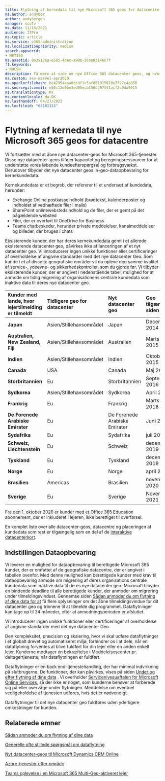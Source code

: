 ```yaml
---
title: Flytning af kernedata til nye Microsoft 365 geos for datacentre
ms.author: andyber
author: andybergen
manager: scotv
ms.date: 11/16/2021
audience: ITPro
ms.topic: article
ms.service: o365-administration
ms.localizationpriority: medium
search.appverid:
- MET150
ms.assetid: 0a35176a-e585-4dec-a90b-36be8314667f
f1.keywords:
- NOCSH
description: Få mere at vide om nye Office 365 datacenter geos, og hvordan du bruger indstillingen for dataopbevaring til at anmode om en flytning af dine kernedata til en ny geo.
ms.custom: seo-marvel-apr2020
ms.openlocfilehash: be42954aaa0de3f1c5af851915070e7f27c4e850
ms.sourcegitcommit: e50c13d9be3ed05ecb156d497551acf2c9da9015
ms.translationtype: MT
ms.contentlocale: da-DK
ms.lasthandoff: 04/27/2022
ms.locfileid: "65101133"
---
```

# <a name="moving-core-data-to-new-microsoft-365-datacenter-geos"></a>Flytning af kernedata til nye Microsoft 365 geos for datacentre

Vi fortsætter med at åbne nye datacenter-geos for Microsoft 365-tjenester. Disse nye datacenter-geos tilføjer kapacitet og beregningsressourcer for at understøtte vores løbende kundeefterspørgsel og forbrugsvækst. Derudover tilbyder det nye datacenter geos in-geo-dataopbevaring for kernekundedata. 

Kernekundedata er et begreb, der refererer til et undersæt af kundedata, herunder: 
- Exchange Online postkasseindhold (brødtekst, kalenderposter og indholdet af vedhæftede filer i mails)
- SharePoint onlinewebstedsindhold og de filer, der er gemt på det pågældende websted
- Filer, der er overført til OneDrive for Business
- Teams chatbeskeder, herunder private meddelelser, kanalmeddelelser og billeder, der bruges i chats
  
Eksisterende kunder, der har deres kernekundedata gemt i et allerede eksisterende datacenter geo, påvirkes ikke af lanceringen af et nyt datacenter geo. Vi introducerer ingen unikke funktioner eller certificeringer af overholdelse af angivne standarder med det nye datacenter Geo. Som kunde i et af disse to geografiske områder vil du opleve den samme kvalitet af service-, ydeevne- og sikkerhedskontroller, som du gjorde før. Vi tilbyder eksisterende kunder, der er angivet i nedenstående tabel, mulighed for at anmode om tidlig migrering af organisationens centrale kundedata som inaktive data til deres nye datacenter geo.
  
| Kunder med lande, hvor lejertilmelding er tilmeldt | Tidligere geo for datacenter | Nyt datacenter geo | Geo tilgængelig siden |
|:-----|:-----|:-----|:-----|
|**Japan**| Asien/Stillehavsområdet | Japan | December 2014 |
|**Australien, New Zealand, Fiji**| Asien/Stillehavsområdet | Australien | Marts 2015 |
|**Indien**| Asien/Stillehavsområdet | Indien | Oktober 2015 |
|**Canada**| USA | Canada | Maj 2016 |
|**Storbritannien**| Eu | Storbritannien | September 2016 |
|**Sydkorea**| Asien/Stillehavsområdet | Sydkorea | April 2017 |
|**Frankrig**| Eu | Frankrig | Marts 2018 |
|**De Forenede Arabiske Emirater**| Eu | De Forenede Arabiske Emirater | Juni 2019 |
|**Sydafrika**| Eu | Sydafrika | juli 2019 |
|**Schweiz, Liechtenstein**| Eu | Schweiz | december 2019 |
|**Tyskland**| Eu | Tyskland | december 2019 |
|**Norge**| Eu | Norge | april 2020 |
|**Brasilien**| Americas | Brasilien | november 2020 |
|**Sverige**| Eu | Sverige | November 2021 |

Fra den 1. oktober 2020 er kunder med et Office 365 Education abonnement, der er inkluderet i lejeren, ikke berettiget til overførsel.

En komplet liste over alle datacenter-geos, datacentre og placeringen af kundedata som rest er tilgængelig som en del af de [interaktive datacenterkort](https://office.com/datamaps). 
  
## <a name="data-residency-option"></a>Indstillingen Dataopbevaring

Vi leverer en mulighed for dataopbevaring til berettigede Microsoft 365 kunder, der er omfattet af de geografiske datacentre, der er angivet i tabellen ovenfor. Med denne mulighed kan berettigede kunder med krav til dataopbevaring anmode om migrering af deres organisations centrale kundedata som inaktive data til deres nye datacenter geo.  Microsoft tilbyder en bindende deadline til alle berettigede kunder, der anmoder om migrering under tilmeldingsvinduet.  Gennemse siden [Sådan anmoder du om flytning af dine data for at](request-your-data-move.md) få flere oplysninger om det åbne tilmeldingsvindue for dit datacenter geo og trinnene til at tilmelde dig programmet.  Dataflytninger kan tage op til 24 måneder, efter at anmodningsperioden er afsluttet.

Vi introducerer ingen unikke funktioner eller certificeringer af overholdelse af angivne standarder med det nye datacenter Geo.
    
Den kompleksitet, præcision og skalering, hvor vi skal udføre dataflytninger i et globalt drevet og automatiseret miljø, forhindrer os i at dele, når en dataflytning forventes at blive fuldført for din lejer eller en anden enkelt lejer. Kunderne modtager én bekræftelse i Meddelelsescenter pr. deltagertjeneste, når dataflytningen er fuldført. 
    
Dataflytninger er en back end-tjenestehandling, der har minimal indvirkning på slutbrugerne. De funktioner, der kan påvirkes, vises på siden [Under og efter flytning af dine data](during-and-after-your-data-move.md) . Vi overholder [Serviceniveauaftalen for Microsoft Online Services,](https://go.microsoft.com/fwlink/p/?LinkId=523897) så der ikke er noget, som kunderne behøver at forberede sig på eller overvåge under flytningen. Meddelelse om eventuel vedligeholdelse af tjenesten udføres, hvis det er nødvendigt. 

Dataflytninger til det nye datacenter geo fuldføres uden yderligere omkostninger for kunden.
    
## <a name="related-topics"></a>Relaterede emner 
 
[Sådan anmoder du om flytning af dine data](request-your-data-move.md)
    
[Generelle ofte stillede spørgsmål om dataflytning](data-move-faq.yml)
  
[Nyt datacenter-geos til Microsoft Dynamics CRM Online](/power-platform/admin/new-datacenter-regions)
  
[Azure-tjenester efter område](https://azure.microsoft.com/regions/)

[Teams oplevelse i en Microsoft 365 Multi-Geo-aktiveret lejer](/microsoftteams/teams-experience-o365odb-spo-multi-geo)
